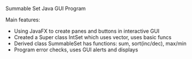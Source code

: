 Summable Set Java GUI Program

Main features:
  - Using JavaFX to create panes and buttons in interactive GUI
  - Created a Super class IntSet which uses vector, uses basic funcs
  - Derived class SummableSet has functions: sum, sort(inc/dec), max/min
  - Program error checks, uses GUI alerts and displays
